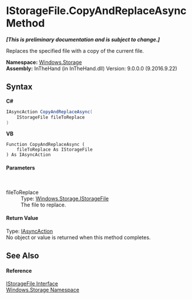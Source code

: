 # IStorageFile.CopyAndReplaceAsync Method 
 _**\[This is preliminary documentation and is subject to change.\]**_

Replaces the specified file with a copy of the current file.

**Namespace:**&nbsp;<a href="N_Windows_Storage">Windows.Storage</a><br />**Assembly:**&nbsp;InTheHand (in InTheHand.dll) Version: 9.0.0.0 (9.2016.9.22)

## Syntax

**C#**<br />
``` C#
IAsyncAction CopyAndReplaceAsync(
	IStorageFile fileToReplace
)
```

**VB**<br />
``` VB
Function CopyAndReplaceAsync ( 
	fileToReplace As IStorageFile
) As IAsyncAction
```


#### Parameters
&nbsp;<dl><dt>fileToReplace</dt><dd>Type: <a href="T_Windows_Storage_IStorageFile">Windows.Storage.IStorageFile</a><br />The file to replace.</dd></dl>

#### Return Value
Type: <a href="T_Windows_Foundation_IAsyncAction">IAsyncAction</a><br />No object or value is returned when this method completes.

## See Also


#### Reference
<a href="T_Windows_Storage_IStorageFile">IStorageFile Interface</a><br /><a href="N_Windows_Storage">Windows.Storage Namespace</a><br />